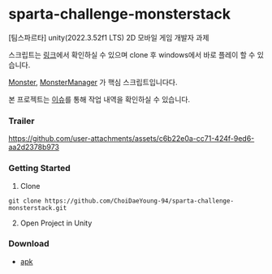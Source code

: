 # sparta-challenge-monsterstack
[팀스파르타] unity(2022.3.52f1 LTS) 2D 모바일 게임 개발자 과제

스크립트는 [링크](https://github.com/ChoiDaeYoung-94/sparta-challenge-monsterstack/tree/main/Assets/2.Scripts)에서 확인하실 수 있으며 clone 후 windows에서 바로 플레이 할 수 있습니다.

[Monster](https://github.com/ChoiDaeYoung-94/sparta-challenge-monsterstack/blob/main/Assets/2.Scripts/Character/Monster.cs), [MonsterManager](https://github.com/ChoiDaeYoung-94/sparta-challenge-monsterstack/blob/main/Assets/2.Scripts/Manager/MonsterManager.cs) 가 핵심 스크립트입니다다.

본 프로젝트는 [이슈](https://github.com/ChoiDaeYoung-94/sparta-challenge-monsterstack/issues/1)를 통해 작업 내역을 확인하실 수 있습니다.

### Trailer

https://github.com/user-attachments/assets/c6b22e0a-cc71-424f-9ed6-aa2d2378b973


### Getting Started

1. Clone
~~~
git clone https://github.com/ChoiDaeYoung-94/sparta-challenge-monsterstack.git
~~~
2. Open Project in Unity


### Download

- [apk](https://drive.google.com/file/d/1CdSQiD0PlV2kJq6nKC2xw9PU8crm0BHS/view?usp=drive_link)